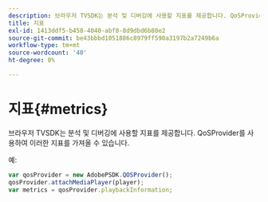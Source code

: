```yaml
---
description: 브라우저 TVSDK는 분석 및 디버깅에 사용할 지표를 제공합니다. QoSProvider를 사용하여 이러한 지표를 가져올 수 있습니다.
title: 지표
exl-id: 1413ddf5-b458-4040-abf8-8d9dbd6b80e2
source-git-commit: be43bbbd1051886c8979ff590a3197b2a7249b6a
workflow-type: tm+mt
source-wordcount: '40'
ht-degree: 0%

---
```


# 지표{#metrics}

브라우저 TVSDK는 분석 및 디버깅에 사용할 지표를 제공합니다. QoSProvider를 사용하여 이러한 지표를 가져올 수 있습니다.

예:

```js
var qosProvider = new AdobePSDK.QOSProvider(); 
qosProvider.attachMediaPlayer(player); 
var metrics = qosProvider.playbackInformation;
```
